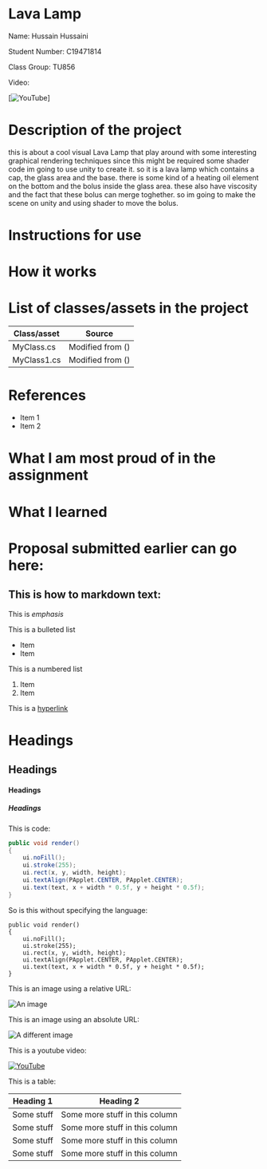 # Lava Lamp

Name: Hussain Hussaini  

Student Number: C19471814

Class Group: TU856

Video:

[![YouTube](https://www.youtube.com/watch?v=ddBUtl9xNTA)]

# Description of the project
this is about a cool visual Lava Lamp that play around with some interesting graphical rendering techniques
since this might be required some  shader code im going to use unity to create it.
so it is a lava lamp which contains a cap, the glass area and the base. there is some kind of a heating oil element on the bottom and the bolus inside the glass area. these also have viscosity and the fact that these bolus can merge toghether. so im going to make the scene on unity and using shader to move the bolus.   




# Instructions for use


# How it works

# List of classes/assets in the project

| Class/asset | Source |
|-----------|-----------|
| MyClass.cs | Modified from ()|
| MyClass1.cs | Modified from () |

# References
* Item 1
* Item 2

# What I am most proud of in the assignment

# What I learned

# Proposal submitted earlier can go here:

## This is how to markdown text:

This is *emphasis*

This is a bulleted list

- Item
- Item

This is a numbered list

1. Item
1. Item

This is a [hyperlink](http://bryanduggan.org)

# Headings
## Headings
#### Headings
##### Headings

This is code:

```Java
public void render()
{
	ui.noFill();
	ui.stroke(255);
	ui.rect(x, y, width, height);
	ui.textAlign(PApplet.CENTER, PApplet.CENTER);
	ui.text(text, x + width * 0.5f, y + height * 0.5f);
}
```

So is this without specifying the language:

```
public void render()
{
	ui.noFill();
	ui.stroke(255);
	ui.rect(x, y, width, height);
	ui.textAlign(PApplet.CENTER, PApplet.CENTER);
	ui.text(text, x + width * 0.5f, y + height * 0.5f);
}
```

This is an image using a relative URL:

![An image](images/p8.png)

This is an image using an absolute URL:

![A different image](https://bryanduggandotorg.files.wordpress.com/2019/02/infinite-forms-00045.png?w=595&h=&zoom=2)

This is a youtube video:

[![YouTube](http://img.youtube.com/vi/J2kHSSFA4NU/0.jpg)](https://www.youtube.com/watch?v=J2kHSSFA4NU)

This is a table:

| Heading 1 | Heading 2 |
|-----------|-----------|
|Some stuff | Some more stuff in this column |
|Some stuff | Some more stuff in this column |
|Some stuff | Some more stuff in this column |
|Some stuff | Some more stuff in this column |

